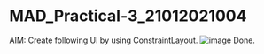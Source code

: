 # MAD_Practical-3_21012021004
AIM:  Create following UI by using ConstraintLayout.
![image](https://github.com/Sajid59004/MAD_Practical-3_21012021004/assets/97504754/773beb44-b166-44b1-af6d-ff05ab13f30d)
Done.
